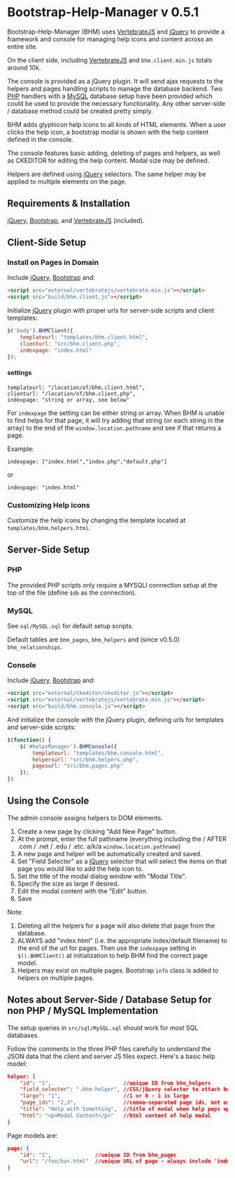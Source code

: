 # Bootstrap-Help-Manager v 0.5.1

Bootstrap-Help-Manager (BHM) uses [VertebrateJS][3] and [jQuery][2] to provide a framework and console for managing help icons and content across an entire site.

On the client side, including [VertebrateJS][3] and `bhm.client.min.js` totals around 10k.

The console is provided as a jQuery plugin. It will send ajax requests to the helpers and pages handling scripts to manage the database backend. Two [PHP][4] handlers with a [MySQL][5] database setup have been provided which could be used to provide the necessary functionality. Any other server-side / database method could be created pretty simply.

BHM adds glyphicon help icons to all kinds of HTML elements. When a user clicks the help icon, a bootstrap modal is shown with the help content defined in the console.

The console features basic adding, deleting of pages and helpers, as well as CKEDITOR for editing the help content. Modal size may be defined.

Helpers are defined using [jQuery](1) selectors. The same helper may be applied to multiple elements on the page.

## Requirements & Installation

[jQuery][1], [Bootstrap][2], and [VertebrateJS][3] (included).

## Client-Side Setup

### Install on Pages in Domain

Include [jQuery][1], [Bootstrap][2] and:

```html
<script src="external/vertebratejs/vertebrate.min.js"></script>
<script src="build/bhm.client.js"></script>
```

Initialize [jQuery][1] plugin with proper urls for server-side scripts and
client templates:

```JavaScript
$('body').BHMClient({
    templateurl: "templates/bhm.client.html",
    clienturl: "src/bhm.client.php",
    indexpage: "index.html"
});
```

#### settings

```
templateurl: "/location/of/bhm.client.html",
clienturl: "/location/of/bhm.client.php",
indexpage: "string or array, see below"
```

For `indexpage` the setting can be either string or array. When BHM is unable to find helps for that page, it will try adding that string (or each string in the array) to the end of the `window.location.pathname` and see if that returns a page.

Example:

```
indexpage: ["index.html","index.php","default.php"]
```
or
```
indexpage: "index.html"
```

### Customizing Help icons

Customize the help icons by changing the template located at `templates/bhm.helpers.html`.


## Server-Side Setup

### PHP

The provided PHP scripts only require a MYSQLI connection setup at the top of the file (define `$db` as the connection).

### MySQL

See `sql/MySQL.sql` for default setup scripts.

Default tables are `bhm_pages`, `bhm_helpers` and (since v0.5.0) `bhm_relationships`.

### Console

Include [jQuery][1], [Bootstrap][2] and:

```html
<script src="external/ckeditor/ckeditor.js"></script>
<script src="external/vertebratejs/vertebrate.min.js"></script>
<script src="build/bhm.console.js"></script>
```

And initialize the console with the jQuery plugin, defining urls for templates
and server-side scripts:

```javascript
$(function() {
    $('#helpsManager').BHMConsole({
        templateurl: "templates/bhm.console.html",
        helpersurl: "src/bhm.helpers.php",
        pagesurl: "src/bhm.pages.php"
    });
})
```

## Using the Console

The admin console assigns helpers to DOM elements.

1. Create a new page by clicking "Add New Page" button.
2. At the prompt, enter the full pathname (everything including the / AFTER .com / .net / .edu / .etc. a/k/a `window.location.pathname`)
3. A new page and helper will be automatically created and saved.
4. Set "Field Selecter" as a [jQuery][1] selector that will select the items on that page you would like to add the help icon to.
5. Set the title of the modal dialog window with "Modal Title".
6. Specify the size as large if desired.
7. Edit the modal content with the "Edit" button.
8. Save


Note:

1. Deleting all the helpers for a page will also delete that page from the database.
2. ALWAYS add "index.html" (i.e. the appropriate index/default filename) to the end of the url
for pages. Then use the `indexpage` setting in `$().BHMClient()` at initialization to help
BHM find the correct page model.
3. Helpers may exist on multiple pages. Bootstrap `info` class is added to helpers on multiple pages.

## Notes about Server-Side / Database Setup for non PHP / MySQL Implementation

The setup queries in `src/sql/MySQL.sql` should work for _most_ SQL databases.

Follow the comments in the three PHP files carefully to understand the JSON
data that the client and server JS files expect. Here's a basic help model:

```JSON
helper: {
    "id": "1",                       //unique ID from bhm_helpers
    "field_selecter": ".bhm-helper", //CSS/jQuery selector to attach help icon to
    "large": "1",                    //1 or 0 - 1 is large
    "page_ids": "2,3",               //comma-separated page ids, not used for client
    "title": "Help with Something",  //title of modal when help pops up
    "html": "<p>Modal Content</p>"   //html content of help modal
}
```

Page models are:
```JSON
page: {
    "id": "1",              //unique ID from bhm_pages
    "url": "/foo/bar.html"  //unique URL of page - always include 'index.html'
}
```

[1]: https://jquery.com/
[2]: http://getBootstrap.com
[3]: https://github.com/psalmody/vertebratejs
[4]: http://php.net/
[5]: http://dev.mysql.com/
